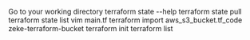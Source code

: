 Go to your working directory
 terraform state --help
 terraform state pull
 terraform state list
 vim main.tf
 terraform import aws_s3_bucket.tf_code zeke-terraform-bucket
 terraform init
 terraform list
